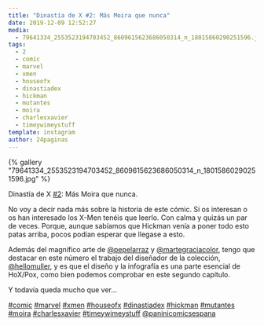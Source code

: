 ```yaml
---
title: "Dinastía de X #2: Más Moira que nunca"
date: 2019-12-09 12:52:27
media: 
  - 79641334_2553523194703452_8609615623686050314_n_18015860290251596.jpg
tags: 
  - 2
  - comic
  - marvel
  - xmen
  - houseofx
  - dinastiadex
  - hickman
  - mutantes
  - moira
  - charlesxavier
  - timeywimeystuff
template: instagram
author: 24paginas
---
```


{% gallery "79641334_2553523194703452_8609615623686050314_n_18015860290251596.jpg" %}

Dinastía de X [#2](/etiquetas/2): Más Moira que nunca.

No voy a decir nada más sobre la historia de este cómic. Si os interesan o os han interesado los X-Men tenéis que leerlo. Con calma y quizás un par de veces. Porque, aunque sabíamos que Hickman venía a poner todo esto patas arriba, pocos podían esperar que llegase a esto.

Además del magnífico arte de [@pepelarraz](https://instagram.com/pepelarraz) y [@martegraciacolor](https://instagram.com/martegraciacolor), tengo que destacar en este número el trabajo del diseñador de la colección, [@hellomuller](https://instagram.com/hellomuller), y es que el diseño y la infografía es una parte esencial de HoX/Pox, como bien podemos comprobar en este segundo capítulo.

Y todavía queda mucho que ver...

[#comic](/etiquetas/comic) [#marvel](/etiquetas/marvel) [#xmen](/etiquetas/xmen) [#houseofx](/etiquetas/houseofx) [#dinastiadex](/etiquetas/dinastiadex) [#hickman](/etiquetas/hickman) [#mutantes](/etiquetas/mutantes) [#moira](/etiquetas/moira) [#charlesxavier](/etiquetas/charlesxavier) [#timeywimeystuff](/etiquetas/timeywimeystuff) [@paninicomicsespana](https://instagram.com/paninicomicsespana)
